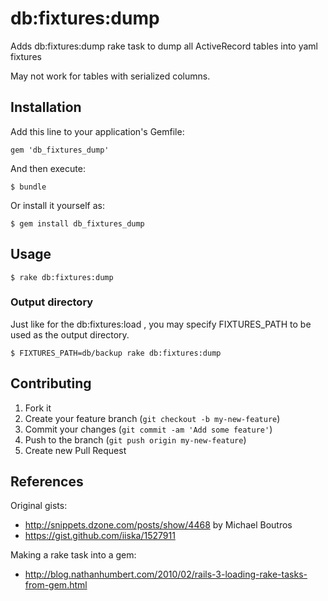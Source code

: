 # db:fixtures:dump

Adds db:fixtures:dump rake task to dump all ActiveRecord tables into yaml fixtures

May not work for tables with serialized columns.

## Installation

Add this line to your application's Gemfile:

    gem 'db_fixtures_dump'

And then execute:

    $ bundle

Or install it yourself as:

    $ gem install db_fixtures_dump

## Usage

    $ rake db:fixtures:dump

### Output directory

Just like for the db:fixtures:load , you may specify FIXTURES_PATH to be used as the output directory.

    $ FIXTURES_PATH=db/backup rake db:fixtures:dump

## Contributing

1. Fork it
2. Create your feature branch (`git checkout -b my-new-feature`)
3. Commit your changes (`git commit -am 'Add some feature'`)
4. Push to the branch (`git push origin my-new-feature`)
5. Create new Pull Request

## References

Original gists:

* http://snippets.dzone.com/posts/show/4468 by Michael Boutros
* https://gist.github.com/iiska/1527911


Making a rake task into a gem:

* http://blog.nathanhumbert.com/2010/02/rails-3-loading-rake-tasks-from-gem.html
